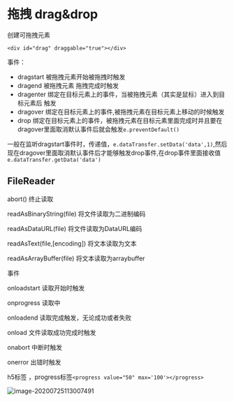 # 拖拽 drag&drop

创建可拖拽元素

`<div id="drag" draggable="true"></div>`

事件：

- dragstart  被拖拽元素开始被拖拽时触发 
- dragend  被拖拽元素 拖拽完成时触发
- dragenter  绑定在目标元素上的事件，当被拖拽元素（其实是鼠标）进入到目标元素后 触发
- dragover   绑定在目标元素上的事件,被拖拽元素在目标元素上移动的时候触发
- drop   绑定在目标元素上的事件，被拖拽元素在目标元素里面完成时并且要在dragover里面取消默认事件后就会触发`e.preventDefault()`

一般在监听dragstart事件时，传递值，`e.dataTransfer.setData('data',1)`,然后现在dragover里面取消默认事件后才能够触发drop事件,在drop事件里面接收值`e.dataTransfer.getData('data')`



## FileReader

abort()  终止读取

readAsBinaryString(file) 将文件读取为二进制编码

readAsDataURL(file)   将文件读取为DataURL编码

readAsText(file,[encoding])  将文本读取为文本

readAsArrayBuffer(file)   将文本读取为arraybuffer



事件

onloadstart   读取开始时触发

onprogress  读取中

onloadend   读取完成触发，无论成功或者失败

onload    文件读取成功完成时触发

onabort  中断时触发

onerror   出错时触发





h5标签 ，progress标签`<progress value="50" max='100'></progress>`

![image-20200725113007491](../assets/image-20200725113007491.png)

### 